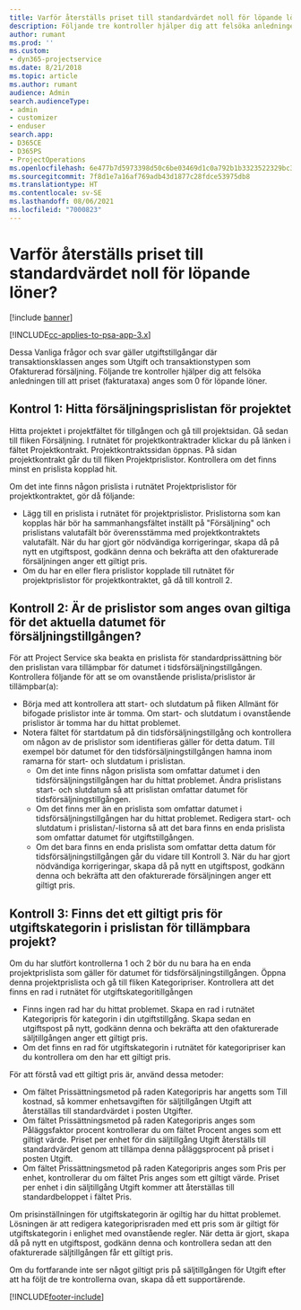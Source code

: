 ```yaml
---
title: Varför återställs priset till standardvärdet noll för löpande löner?
description: Följande tre kontroller hjälper dig att felsöka anledningen till att priset anges som standardvärdet 0 för löpande löner.
author: rumant
ms.prod: ''
ms.custom:
- dyn365-projectservice
ms.date: 8/21/2018
ms.topic: article
ms.author: rumant
audience: Admin
search.audienceType:
- admin
- customizer
- enduser
search.app:
- D365CE
- D365PS
- ProjectOperations
ms.openlocfilehash: 6e477b7d5973398d50c6be03469d1c0a792b1b3323522329bc33cba755104968
ms.sourcegitcommit: 7f8d1e7a16af769adb43d1877c28fdce53975db8
ms.translationtype: HT
ms.contentlocale: sv-SE
ms.lasthandoff: 08/06/2021
ms.locfileid: "7000823"
---
```

# <a name="why-is-the-price-defaulting-to-zero-on-expense-sales-actuals"></a>Varför återställs priset till standardvärdet noll för löpande löner?

[!include [banner](../includes/psa-now-project-operations.md)]

[!INCLUDE[cc-applies-to-psa-app-3.x](../includes/cc-applies-to-psa-app-3x.md)]

Dessa Vanliga frågor och svar gäller utgiftstillgångar där transaktionsklassen anges som Utgift och transaktionstypen som Ofakturerad försäljning. Följande tre kontroller hjälper dig att felsöka anledningen till att priset (fakturataxa) anges som 0 för löpande löner.

## <a name="check-1-identify-the-sales-price-list-for-project"></a>Kontrol 1: Hitta försäljningsprislistan för projektet

Hitta projektet i projektfältet för tillgången och gå till projektsidan. Gå sedan till fliken Försäljning. I rutnätet för projektkontraktrader klickar du på länken i fältet Projektkontrakt. Projektkontraktssidan öppnas. På sidan projektkontrakt går du till fliken Projektprislistor. Kontrollera om det finns minst en prislista kopplad hit.

Om det inte finns någon prislista i rutnätet Projektprislistor för projektkontraktet, gör då följande:

- Lägg till en prislista i rutnätet för projektprislistor. Prislistorna som kan kopplas här bör ha sammanhangsfältet inställt på "Försäljning" och prislistans valutafält bör överensstämma med projektkontraktets valutafält. När du har gjort gör nödvändiga korrigeringar, skapa då på nytt en utgiftspost, godkänn denna och bekräfta att den ofakturerade försäljningen anger ett giltigt pris.
- Om du har en eller flera prislistor kopplade till rutnätet för projektprislistor för projektkontraktet, gå då till kontroll 2.

## <a name="check-2-are-any-of-the-price-lists-identified-above-valid-for-the-specific-date-of-the-expense-actual"></a>Kontroll 2: Är de prislistor som anges ovan giltiga för det aktuella datumet för försäljningstillgången?

För att Project Service ska beakta en prislista för standardprissättning bör den prislistan vara tillämpbar för datumet i tidsförsäljningstillgången. Kontrollera följande för att se om ovanstående prislista/prislistor är tillämpbar(a):

- Börja med att kontrollera att start- och slutdatum på fliken Allmänt för bifogade prislistor inte är tomma. Om start- och slutdatum i ovanstående prislistor är tomma har du hittat problemet. 
- Notera fältet för startdatum på din tidsförsäljningstillgång och kontrollera om någon av de prislistor som identifieras gäller för detta datum. Till exempel bör datumet för den tidsförsäljningstillgången hamna inom ramarna för start- och slutdatum i prislistan. 
    - Om det inte finns någon prislista som omfattar datumet i den tidsförsäljningstillgången har du hittat problemet. Ändra prislistans start- och slutdatum så att prislistan omfattar datumet för tidsförsäljningstillgången. 
    - Om det finns mer än en prislista som omfattar datumet i tidsförsäljningstillgången har du hittat problemet. Redigera start- och slutdatum i prislistan/-listorna så att det bara finns en enda prislista som omfattar datumet för utgiftstillgången. 
    - Om det bara finns en enda prislista som omfattar detta datum för tidsförsäljningstillgången går du vidare till Kontroll 3.
När du har gjort nödvändiga korrigeringar, skapa då på nytt en utgiftspost, godkänn denna och bekräfta att den ofakturerade försäljningen anger ett giltigt pris.

## <a name="check-3-is-there-a-valid-price-for-the-expense-category-in-the-applicable-project-price-list"></a>Kontroll 3: Finns det ett giltigt pris för utgiftskategorin i prislistan för tillämpbara projekt? 

Om du har slutfört kontrollerna 1 och 2 bör du nu bara ha en enda projektprislista som gäller för datumet för tidsförsäljningstillgången. Öppna denna projektprislista och gå till fliken Kategoripriser. Kontrollera att det finns en rad i rutnätet för utgiftskategoritillgången
 
- Finns ingen rad har du hittat problemet. Skapa en rad i rutnätet Kategoripris för kategorin i din utgiftstillgång. Skapa sedan en utgiftspost på nytt, godkänn denna och bekräfta att den ofakturerade säljtillgången anger ett giltigt pris. 
- Om det finns en rad för utgiftskategorin i rutnätet för kategoripriser kan du kontrollera om den har ett giltigt pris.

För att förstå vad ett giltigt pris är, använd dessa metoder:

- Om fältet Prissättningsmetod på raden Kategoripris har angetts som Till kostnad, så kommer enhetsavgiften för säljtillgången Utgift att återställas till standardvärdet i posten Utgifter.
- Om fältet Prissättningsmetod på raden Kategoripris anges som Påläggsfaktor procent kontrollerar du om fältet Procent anges som ett giltigt värde. Priset per enhet för din säljtillgång Utgift återställs till standardvärdet genom att tillämpa denna påläggsprocent på priset i posten Utgift.
- Om fältet Prissättningsmetod på raden Kategoripris anges som Pris per enhet, kontrollerar du om fältet Pris anges som ett giltigt värde. Priset per enhet i din säljtillgång Utgift kommer att återställas till standardbeloppet i fältet Pris.

Om prisinställningen för utgiftskategorin är ogiltig har du hittat problemet. Lösningen är att redigera kategoriprisraden med ett pris som är giltigt för utgiftskategorin i enlighet med ovanstående regler. När detta är gjort, skapa då på nytt en utgiftspost, godkänn denna och kontrollera sedan att den ofakturerade säljtillgången får ett giltigt pris.

Om du fortfarande inte ser något giltigt pris på säljtillgången för Utgift efter att ha följt de tre kontrollerna ovan, skapa då ett supportärende.




[!INCLUDE[footer-include](../includes/footer-banner.md)]